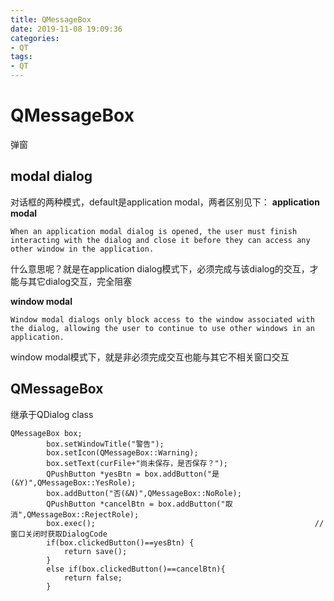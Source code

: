 ```yaml
---
title: QMessageBox
date: 2019-11-08 19:09:36
categories:
- QT
tags:
- QT
---
```


# QMessageBox

弹窗

## modal dialog

对话框的两种模式，default是application modal，两者区别见下：
**application modal**
```
When an application modal dialog is opened, the user must finish interacting with the dialog and close it before they can access any other window in the application.
```
什么意思呢？就是在application dialog模式下，必须完成与该dialog的交互，才能与其它dialog交互，完全阻塞

**window modal**
```
Window modal dialogs only block access to the window associated with the dialog, allowing the user to continue to use other windows in an application.
```
window modal模式下，就是非必须完成交互也能与其它不相关窗口交互


## QMessageBox
继承于QDialog class

```
QMessageBox box;
        box.setWindowTitle("警告");
        box.setIcon(QMessageBox::Warning);
        box.setText(curFile+"尚未保存，是否保存？");
        QPushButton *yesBtn = box.addButton("是(&Y)",QMessageBox::YesRole);
        box.addButton("否(&N)",QMessageBox::NoRole);
        QPushButton *cancelBtn = box.addButton("取消",QMessageBox::RejectRole);
        box.exec();                                                 //窗口关闭时获取DialogCode
        if(box.clickedButton()==yesBtn) {
            return save();
        }
        else if(box.clickedButton()==cancelBtn){
            return false;
        }
```


